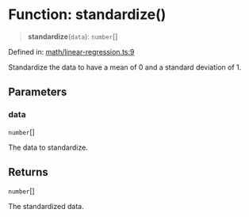 # Function: standardize()

> **standardize**(`data`): `number`[]

Defined in: [math/linear-regression.ts:9](https://github.com/GeoDaCenter/openassistant/blob/2c73424721a2d454352fbebfbd647d2c7c73df8b/packages/echarts/src/math/linear-regression.ts#L9)

Standardize the data to have a mean of 0 and a standard deviation of 1.

## Parameters

### data

`number`[]

The data to standardize.

## Returns

`number`[]

The standardized data.

